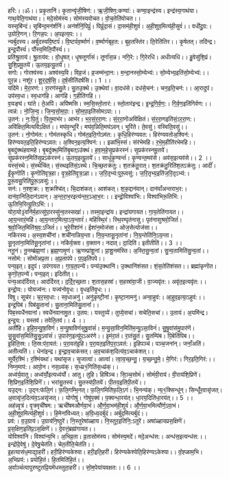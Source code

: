 

  
हरि:।।ॐ।। प्रकृ॒तानि॑। कृ॒तान्यृ॑जी॒षिण॑:। ऋ॒जी॒षिण॒:कण्वा॑:। कण्वा॒इन्द्र॑स्य। इन्द्र॑स्य॒गाथ॑या। गाथ॒येति॒गाथ॑या।। मदे॒सोम॑स्य। सोम॑स्यवोचत। वो॒च॒तेति॑वोचत।।  
यस्सृबि॑न्दं। सृबि॑न्द॒मन॑र्शनिं। अन॑र्शनिं॒पिप्रुं॑। पिप्रुं॑दा॒सं। दा॒सम॑ही॒शुवं॑। अ॒ही॒शुव॒मित्य॑ही॒सुवं॑।। वधी॑दु॒ग्र:। उ॒ग्रोरि॒णन्। रि॒णन्न॒प:। अ॒पइत्य॒प:।।  
न्यर्बु॑दस्य। अर्बु॑दस्यवि॒ष्टपं॑। वि॒ष्टपं॑व॒र्ष्माणं॑। व॒र्ष्माणं॑बृह॒त:। बृ॒ह॒तस्ति॑र। ति॒रेति॑तिर।। कृ॒षेतत्। तदि॑न्द्र। इ॒न्द्र॒पौंस्यं॑। पौंस्य॒मिति॒पौंस्यं॑।।  
प्रति॑श्रु॒ताय॑। श्रु॒ताय॑व:। वो॒धृ॒षत्। धृ॒षत्तूर्णा॑सं। तूर्णा॑स॒न्न। नगि॒रे:। गि॒रेरधि॑। अधीत्यधि॑।। हु॒वेसु॑शि॒प्रं। सु॒शि॒प्रमू॒तये॑। ऊ॒तय॒इत्यू॒तये॑।।  
सगो:। गोरश्व॑स्य। अश्व॑स्य॒वि। विव्र॒जं। व्र॒जम्म॑न्दा॒न:। म॒न्दा॒नस्सो॒म्येभ्य॑:। सो॒म्येभ्य॒इति॑सो॒म्येभ्य॑:।। पुर॒न्न। नशू॑र। शू॒र॒द॒र्ष॒सि॒। द॒र्ष॒सीति॑दर्षसि।। 1 ।।  
यदि॑मे। मे॒रा॒रण॑:। रा॒रण॑स्सु॒ते। सु॒तउ॒क्थे। उ॒क्थेवा॑। वा॒दध॑से। दध॑से॒चन॑:। चन॒इति॒चन॑:।। आ॒रादुप॑। उप॑स्व॒धा। स्व॒धाग॑हि। आग॑हि। ग॒हीति॑गहि।।  
व॒यङ्घ॑। घा॑ते। ते॒अपि॑। अपि॑ष्मसि। स्म॒सि॒स्तो॒तार॑:। स्तो॒तार॑इन्द्र। इ॒न्द्र॒गि॒र्व॒ण॒:। गि॒र्व॒ण॒इति॑गिर्वण:।। त्वन्न॑:। नो॒जि॒न्व॒। जि॒न्व॒सो॒म॒पा॒:। सो॒म॒पा॒इति॑सोमऽपा:।।  
उ॒तन॑:। न॒:पि॒तुं। पि॒तुमाभ॑र। आभ॑र। भ॒र॒सं॒र॒रा॒ण:। सं॒र॒रा॒णॊअवि॑क्षितं। सं॒र॒रा॒णइति॑सं॒ऽर॒रा॒ण:। अवि॑क्षित॒मित्यवि॑ऽक्षितं।। मघ॑व॒न्भूरि॑। मघ॑व॒न्निति॒मघ॑ऽवन्। भूरि॑ते। ते॒वसु॑। वस्विति॒वसु॑।।  
उ॒तन॑:। नो॒गोम॑त:। गोम॑तस्कृधि। गोम॑त॒इति॒गोऽम॑त:। कृ॒धि॒हिर॑ण्यवत:। हिर॑ण्यवतोअ॒श्विन॑:। हिर॑ण्यवत॒इति॒हिर॑ण्यऽवत:। अ॒श्विन॒इत्य॒श्विन॑:।। इळा॑भि॒स्सं। संर॑भेमहि। र॒भे॒म॒हीति॑रभेमहि।।  
बृ॒बदु॑क्थंहवामहे। बृ॒बदु॑क्थ॒मिति॑बृ॒बत्ऽउ॑क्थं। ह॒वा॒म॒हे॒सृ॒प्रक॑रस्नं। सृ॒प्रक॑रस्नमू॒तये॑। सृ॒प्रक॑रस्न॒मिति॑सृ॒प्रऽक॑रस्नं। ऊ॒तय॒इत्यू॒तये॑।। साधु॑कृ॒ण्वन्तं॑। कृ॒ण्वन्त॒मव॑से। अव॑स॒इत्यव॑से।। 2 ।।  
यस्सं॒स्थे। सं॒स्थेचि॑त्। सं॒स्थइति॑सं॒ऽस्थे। चि॒च्छ॒तक्र॑तु:। श॒तक्र॑तु॒रात्। श॒तक्र॑तु॒रिति॑श॒तऽक्र॑तु:। आदीं॑। ईं॒कृ॒णॊति॑। कृ॒णॊति॑वृत्र॒हा। वृ॒त्र॒हेति॑वृ॒त्र॒ऽहा।। ज॒रि॒तृभ्य॑:पुरू॒वसु॑:। ज॒रि॒तृभ्य॒इति॑ज॒रि॒तृऽभ्य॑:। पु॒रू॒वसु॒रिति॑पु॒रू॒ऽवसु॑:।।  
सन॑:। न॒श्श॒क्र:। श॒क्रश्चि॑त्। चि॒दाश॑कत्। आश॑कत्। श॒क॒द्दान॑वान्। दान॑वाँअन्तराभ॒र:। दान॑वा॒निति॒दान॑ऽवान्। अ॒न्त॒रा॒भ॒रइत्य॑न्त॒र॒ऽआ॒भ॒र:।। इन्द्रो॒विश्वा॑भि:। विश्वा॑भिरू॒तिभि॑:। ऊ॒तिभि॒रित्यू॒तिऽभि॑:।।  
योरा॒यो३॒॑वनि॑र्म॒हात्सु॑पा॒रस्सु॑न्व॒तस्सखा॑।। तस्मा॒इन्द्रा॑य। इन्द्रा॑यगायत। गा॒य॒तेति॑गायत।।  
आ॒य॒न्तारं॒महि॑। आ॒य॒न्तार॒मित्या॒ऽय॒न्तारं॑। महि॑स्थि॒रं। स्थि॒रम्पृत॑नासु। पृत॑नासुश्रवो॒जितं॑। श्र॒वो॒जित॒मिति॑श्र॒व॒:ऽजितं॑।। भूरे॒रीशा॑नं। ईशा॑न॒मोज॑सा। ओज॒सेत्योज॑सा।।  
नकि॑रस्य। अ॒स्य॒शची॑नां। शची॑नान्निय॒न्ता। नि॒य॒न्तासू॒नृता॑नां। नि॒य॒न्तेति॑नि॒ऽय॒न्ता। सू॒नृता॑ना॒मिति॑सू॒नृता॑नां।। नकि॑र्व॒क्ता। व॒क्तान। नदात्। दा॒दिति॑। इतीतीति॑।। 3 ।।  
ननू॒नं। नू॒नम्ब्र॑ह्म॒णां। ब्र॒ह्म॒णामृ॒णं। ऋ॒णम्प्रा॑शू॒नां। प्रा॒शू॒नम॑स्ति। अ॒स्ति॒सु॒न्व॒तां। सु॒न्व॒तामिति॑सु॒न्व॒तां।। नसोम॑:। सोमो॑अप्र॒ता। अ॒प्र॒ताप॑पे। प॒प॒इति॑पपे।।  
पन्य॒इत्। इदुप॑। उप॑गायत। गा॒य॒त॒पन्ये॑। पन्य॑उ॒क्थानि॑। उ॒क्थानि॑शंसत। शं॒स॒तेति॑शंसत।। ब्रह्मा॑कृणॊत। कृ॒णॊ॒त॒पन्ये॑। पन्य॒इत्। इदितीत्।।  
पन्य॒आद॑र्दिरत्। आद॑र्दिरत्। द॒र्दि॒र॒च्छ॒ता। श॒तास॒हस्रा॑। स॒हस्रा॑वा॒जी। वा॒ज्यवृ॑त:। अवृ॑त॒इत्यवृ॑त:।। इन्द्रो॒य:। योयज्व॑न:। यज्व॑नोवृ॒ध:। वृ॒धइति॑वृ॒ध:।।  
विषु। सूच॑र। च॒र॒स्व॒धा:। स्व॒धाअनु॑। अनु॑कृष्टी॒नां। कृ॒ष्टा॒नामनु॑। अन्वा॒हुव॑:। आ॒हुव॒इत्या॒ऽहुव॑:।। इन्द्र॒पिब॑। पिब॑सु॒तानां॑। सु॒ताना॒मिति॑सु॒तानां॑।।  
पिब॒स्वधै॑नवानां। स्वधै॑नवानामु॒त। उ॒तय:। यस्तुग्र्ये॑। तुग्र्ये॒सचा॑। सचेति॒सचा॑।। उ॒तायं। अ॒यमि॑न्द्र। इ॒न्द्र॒य:। यस्तव॑। तवेति॒तव॑।। 4 ।।  
अती॑हि। इ॒हि॒म॒न्यु॒षा॒विणं॑। म॒न्यु॒षाविणं॑सुषु॒वांसं॑। म॒न्यु॒सा॒विन॒मिति॑म॒न्यु॒ऽसा॒विनं॑। सु॒षु॒वांस॑मु॒पार॑णॆ। सु॒सु॒वांस॒मिति॑सु॒सु॒ऽवांसं॑। उ॒पार॑ण॒इत्यु॑प॒ऽअर॑णे।। इ॒मंरा॒तं। रा॒तंसु॒तं। सु॒तम्पि॑ब। पि॒बेति॑पिब।।  
इ॒हिति॒स्र:। ति॒स्र:प॑रा॒वत॑:। प॒रा॒वत॑इ॒हि। प॒रा॒वत॒इति॑प॒रा॒ऽवत॑:। इ॒हिपञ्च॑। पञ्च॒जना॑न्। जनाँ॒अति॑। अतीत्यति॑।। धेना॑इन्द्र। इ॒न्द्रा॒व॒चाक॑सत्। अ॒व॒चाक॑श॒दित्य॑व॒ऽचाक॑शत्।।  
सूर्ये॑र॒श्मिं। र॒श्मिंयथा॑। यथा॑सृज। सृ॒जात्वा॑। आत्वा॑। त्वा॒य॒च्छ॒न्तु॒। य॒च्छ॒न्तु॒मे॒। मे॒गिर॑:। गिर॒इति॒गिर॑:।। निम्न॒माप॑:। आपो॒न। नस॒ध्र्य॑क्। स॒ध्य्र१॒॑गिति॑स॒ध्य्र॑क्।।  
अध्व॑र्य॒वातु। अध्व॑र्यो॒इत्यध्व॑र्यो। आतु। तुहि। हिषि॑ञ्च। सि॒ञ्च॒सोमं॑। सोमं॑वी॒राय॑। वी॒राय॑शि॒प्रिणे॑। शि॒प्रिण॒इति॑शि॒प्रिणॆ॑।। भरा॑सु॒तस्य॑। सु॒तस्य॑पी॒तये॑। पी॒तय॒इति॑पी॒तये॑।।  
यउ॒द्न:। उ॒द्न:फ॑लि॒गं। फ॒लि॒गम्भि॒नत्। फ॒लि॒गमिति॑फ॒लि॒ऽगं। भि॒नन्य॑क्। न्य॒१॒॑क्सिन्धू॑न्। सिन्धूँ॑र॒वासृ॑जत्। अ॒वासृ॑ज॒दित्य॑व॒ऽअसृ॑जत्।। योगोषु॑। गोषु॑प॒क्वं। प॒क्वन्धा॒रय॑त्। धा॒रय॒दिति॑धा॒रय॑त्।। 5 ।।  
अह॑न्न्वृ॒त्रं। वृ॒त्रमृची॑षम:। ऋची॑षमऔर्णवा॒भं। औ॒र्ण॒वा॒भम॑ही॒शुवं॑। औ॒र्ण॒वा॒भमित्यौ॑र्ण॒ऽवा॒भं। अ॒ही॒शुव॒मित्य॑ही॒शुवं॑।। हि॒मेना॑विध्यत्। अ॒वि॒ध्य॒दर्बु॑दं। अर्बु॑द॒मित्यर्बु॑दं।।  
प्रव॑:। व॒उ॒ग्राय॑। उ॒ग्राय॑नि॒ष्ठुरे॑। नि॒स्तुरेषा॑ळ्हाय। नि॒स्तुर॒इति॑नि॒:ऽतुरे॑। अषा॑ळ्हायप्रस॒क्षिणॆ॑। प्र॒स॒क्षिण॒इति॑प्र॒ऽस॒क्षिणॆ॑।। दे॒वत्तं॒ब्रह्म॑गायत।।  
योविश्वा॑नि। विश्वा॑न्य॒भि। अ॒भिव्र॒ता। व्र॒तासोम॑स्य। सोम॑स्य॒मदे॑। मदे॒अन्ध॑स:। अन्ध॑स॒इत्यन्ध॑स:।। इन्द्रो॑दे॒वेषु॑। दे॒वेषु॒चेत॑ति। चेत॒तीति॒चेत॑ति।।  
इ॒हत्यास॑ध॒माद्या॒हरी॑। हरी॒हिर॑ण्यकेश्या। हरी॒इति॒हरी॑। हिर॑ण्यकेश्येति॒हिर॑ण्यऽकेश्या।। वो॒ह्ळाम॒भि। अ॒भिप्रय॑:। प्रयो॑हि॒तं। हि॒तमिति॑हि॒तं।।  
अ॒र्वाञ्चं॑त्वापुरुष्टुतप्रि॒यमे॑धस्तुता॒हरी॑।। सो॒म॒पेया॑यवक्षत:।। 6 ।।  
